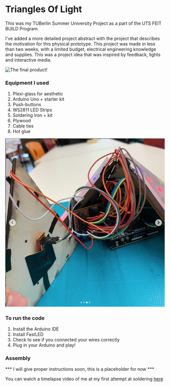 # Triangles Of Light
This was my TUBerlin Summer University Project as a part of the UTS FEIT BUILD Program. 

I've added a more detailed project abstract with the project that describes the motivation for this physical prototype. This project was made in less than two weeks, with a limited budget, electrical engineering knowledge and supplies. This was a project idea that was inspired by feedback, lights and interactive media. 

![The final product!](https://raw.githubusercontent.com/developerpeachy/trianglesoflight/master/triangle_1.png "Triangle Lights!")

### Equipment I used
1. Plexi-glass for aesthetic
2. Arduino Uno + starter kit
3. Push-buttons 
4. WS2811 LED Strips
5. Soldering Iron + kit 
6. Plywood
7. Cable ties
8. Hot glue

![The insides of the Triangle](https://raw.githubusercontent.com/developerpeachy/trianglesoflight/master/triangle_2.png "Triangle Lights!")

### To run the code

1. Install the Arduino IDE
2. Install FastLED 
3. Check to see if you connected your wires correctly
4. Plug in your Arduino and play!

### Assembly
*** I will give proper instructions soon, this is a placeholder for now *** 

You can watch a timelapse video of me at my first attempt at soldering [here](https://www.instagram.com/p/Bz0WP_Og_A9/)